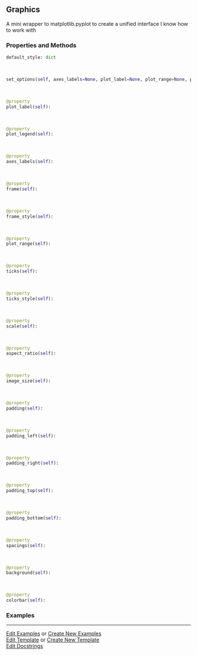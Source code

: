 ## <a id="McUtils.Plots.Graphics.Graphics">Graphics</a>
A mini wrapper to matplotlib.pyplot to create a unified interface I know how to work with

### Properties and Methods
```python
default_style: dict
```
<a id="McUtils.Plots.Graphics.Graphics.set_options" class="docs-object-method">&nbsp;</a>
```python
set_options(self, axes_labels=None, plot_label=None, plot_range=None, plot_legend=None, frame=None, frame_style=None, ticks=None, scale=None, padding=None, spacings=None, ticks_style=None, image_size=None, aspect_ratio=None, background=None, colorbar=None, prolog=None, epilog=None, **parent_opts): 
```

<a id="McUtils.Plots.Graphics.Graphics.plot_label" class="docs-object-method">&nbsp;</a>
```python
@property
plot_label(self): 
```

<a id="McUtils.Plots.Graphics.Graphics.plot_legend" class="docs-object-method">&nbsp;</a>
```python
@property
plot_legend(self): 
```

<a id="McUtils.Plots.Graphics.Graphics.axes_labels" class="docs-object-method">&nbsp;</a>
```python
@property
axes_labels(self): 
```

<a id="McUtils.Plots.Graphics.Graphics.frame" class="docs-object-method">&nbsp;</a>
```python
@property
frame(self): 
```

<a id="McUtils.Plots.Graphics.Graphics.frame_style" class="docs-object-method">&nbsp;</a>
```python
@property
frame_style(self): 
```

<a id="McUtils.Plots.Graphics.Graphics.plot_range" class="docs-object-method">&nbsp;</a>
```python
@property
plot_range(self): 
```

<a id="McUtils.Plots.Graphics.Graphics.ticks" class="docs-object-method">&nbsp;</a>
```python
@property
ticks(self): 
```

<a id="McUtils.Plots.Graphics.Graphics.ticks_style" class="docs-object-method">&nbsp;</a>
```python
@property
ticks_style(self): 
```

<a id="McUtils.Plots.Graphics.Graphics.scale" class="docs-object-method">&nbsp;</a>
```python
@property
scale(self): 
```

<a id="McUtils.Plots.Graphics.Graphics.aspect_ratio" class="docs-object-method">&nbsp;</a>
```python
@property
aspect_ratio(self): 
```

<a id="McUtils.Plots.Graphics.Graphics.image_size" class="docs-object-method">&nbsp;</a>
```python
@property
image_size(self): 
```

<a id="McUtils.Plots.Graphics.Graphics.padding" class="docs-object-method">&nbsp;</a>
```python
@property
padding(self): 
```

<a id="McUtils.Plots.Graphics.Graphics.padding_left" class="docs-object-method">&nbsp;</a>
```python
@property
padding_left(self): 
```

<a id="McUtils.Plots.Graphics.Graphics.padding_right" class="docs-object-method">&nbsp;</a>
```python
@property
padding_right(self): 
```

<a id="McUtils.Plots.Graphics.Graphics.padding_top" class="docs-object-method">&nbsp;</a>
```python
@property
padding_top(self): 
```

<a id="McUtils.Plots.Graphics.Graphics.padding_bottom" class="docs-object-method">&nbsp;</a>
```python
@property
padding_bottom(self): 
```

<a id="McUtils.Plots.Graphics.Graphics.spacings" class="docs-object-method">&nbsp;</a>
```python
@property
spacings(self): 
```

<a id="McUtils.Plots.Graphics.Graphics.background" class="docs-object-method">&nbsp;</a>
```python
@property
background(self): 
```

<a id="McUtils.Plots.Graphics.Graphics.colorbar" class="docs-object-method">&nbsp;</a>
```python
@property
colorbar(self): 
```

### Examples




___

[Edit Examples](https://github.com/McCoyGroup/McUtils/edit/edit/ci/examples/ci/docs/McUtils/Plots/Graphics/Graphics.md) or 
[Create New Examples](https://github.com/McCoyGroup/McUtils/new/edit/?filename=ci/examples/ci/docs/McUtils/Plots/Graphics/Graphics.md) <br/>
[Edit Template](https://github.com/McCoyGroup/McUtils/edit/edit/ci/docs/ci/docs/McUtils/Plots/Graphics/Graphics.md) or 
[Create New Template](https://github.com/McCoyGroup/McUtils/new/edit/?filename=ci/docs/templates/ci/docs/McUtils/Plots/Graphics/Graphics.md) <br/>
[Edit Docstrings](https://github.com/McCoyGroup/McUtils/edit/edit/McUtils/Plots/Graphics.py?message=Update%20Docs)